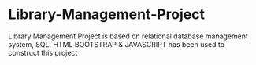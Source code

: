 # Library-Management-Project
Library Management Project is based on relational database management system, SQL, HTML BOOTSTRAP &amp; JAVASCRIPT has been used to construct this project 
